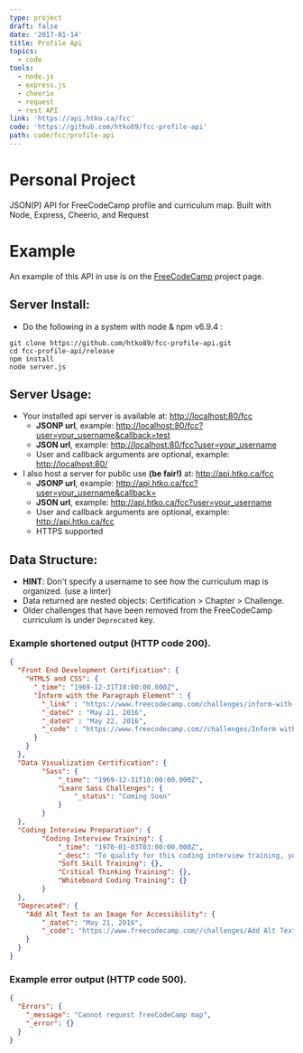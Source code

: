 ```yaml
---
type: project
draft: false
date: '2017-01-14'
title: Profile Api
topics:
  - code
tools:
  - node.js
  - express.js
  - cheerio
  - request
  - rest API
link: 'https://api.htko.ca/fcc'
code: 'https://github.com/htko89/fcc-profile-api'
path: code/fcc/profile-api
---
```

# Personal Project
JSON(P) API for FreeCodeCamp profile and curriculum map. Built with Node, Express, Cheerio, and Request

# Example
An example of this API in use is on the [FreeCodeCamp](http://htko.ca/project/code/fcc/free-code-camp/README/) project page.

## Server Install:
* Do the following in a system with node & npm v6.9.4 :
```
git clone https://github.com/htko89/fcc-profile-api.git
cd fcc-profile-api/release
npm install
node server.js
```

## Server Usage:
* Your installed api server is available at: [http://localhost:80/fcc](http://localhost:80/fcc)
  * **JSONP url**, example: [http://localhost:80/fcc?user=your_username&callback=test](http://localhost:80/fcc?user=your_username&callback=test)
  * **JSON url**, example: [http://localhost:80/fcc?user=your_username](http://localhost:80/fcc?user=your_username)
  * User and callback arguments are optional, example: [http://localhost:80/](http://localhost:80/)
* I also host a server for public use **(be fair!)** at: http://api.htko.ca/fcc
  * **JSONP url**, example: http://api.htko.ca/fcc?user=your_username&callback=
  * **JSON url**, example: http://api.htko.ca/fcc?user=your_username
  * User and callback arguments are optional, example: http://api.htko.ca/fcc
  * HTTPS supported

## Data Structure:
* **HINT**: Don't specify a username to see how the curriculum map is organized. (use a linter)
* Data returned are nested objects: Certification > Chapter > Challenge.
* Older challenges that have been removed from the FreeCodeCamp curriculum is under `Deprecated` key.

### Example shortened output (HTTP code 200).
```json
{
  "Front End Development Certification": {
    "HTML5 and CSS": {
      "_time": "1969-12-31T10:00:00.000Z",
      "Inform with the Paragraph Element" : {
        "_link" : "https://www.freecodecamp.com/challenges/inform-with-the-paragraph-element",
        "_dateC" : "May 21, 2016",
        "_dateU" : "May 22, 2016",
        "_code" : "https://www.freecodecamp.com//challenges/Inform with the Paragraph Element?solution=%0A%3Ch1%3EHello%20World%3C%2Fh1%3E%0A%3Ch2%3ECatPhotoApp%3C%2Fh2%3E%0A%3Cp%3EHello%20Paragraph%3C%2Fp%3E%0A"
      }
    }
  },
  "Data Visualization Certification": {
		"Sass": {
			"_time": "1969-12-31T10:00:00.000Z",
			"Learn Sass Challenges": {
				"_status": "Coming Soon"
			}
		}
  },
  "Coding Interview Preparation": {
		"Coding Interview Training": {
			"_time": "1970-01-03T03:00:00.000Z",
			"_desc": "To qualify for this coding interview training, you must first earn all four certifications: Front End, Data Visualization, Back End, and Full Stack",
			"Soft Skill Training": {},
			"Critical Thinking Training": {},
			"Whiteboard Coding Training": {}
		}
  },
  "Deprecated": {
  	"Add Alt Text to an Image for Accessibility": {
  		"_dateC": "May 21, 2016",
  		"_code": "https://www.freecodecamp.com//challenges/Add Alt Text to an Image for Accessibility?solution=..."
  	}
  }
}
```
### Example error output (HTTP code 500).
```json
{
  "Errors": {
    "_message": "Cannot request freeCodeCamp map",
    "_error": {}
  }
}
```
